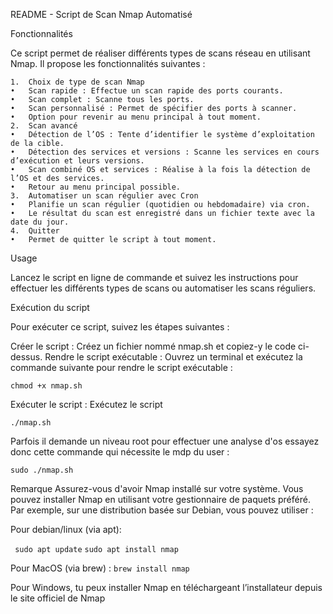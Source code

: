 README - Script de Scan Nmap Automatisé

Fonctionnalités

Ce script permet de réaliser différents types de scans réseau en utilisant Nmap. Il propose les fonctionnalités suivantes :

    1.	Choix de type de scan Nmap
    •	Scan rapide : Effectue un scan rapide des ports courants.
    •	Scan complet : Scanne tous les ports.
    •	Scan personnalisé : Permet de spécifier des ports à scanner.
    •	Option pour revenir au menu principal à tout moment.
    2.	Scan avancé
    •	Détection de l’OS : Tente d’identifier le système d’exploitation de la cible.
    •	Détection des services et versions : Scanne les services en cours d’exécution et leurs versions.
    •	Scan combiné OS et services : Réalise à la fois la détection de l’OS et des services.
    •	Retour au menu principal possible.
    3.	Automatiser un scan régulier avec Cron
    •	Planifie un scan régulier (quotidien ou hebdomadaire) via cron.
    •	Le résultat du scan est enregistré dans un fichier texte avec la date du jour.
    4.	Quitter
    •	Permet de quitter le script à tout moment.

Usage

Lancez le script en ligne de commande et suivez les instructions pour effectuer les différents types de scans ou automatiser les scans réguliers.

Exécution du script

Pour exécuter ce script, suivez les étapes suivantes :

Créer le script : Créez un fichier nommé nmap.sh et copiez-y le code ci-dessus.
Rendre le script exécutable : Ouvrez un terminal et exécutez la commande suivante pour rendre le script exécutable :

`chmod +x nmap.sh`

Exécuter le script : Exécutez le script

`./nmap.sh`

Parfois il demande un niveau root pour effectuer une analyse d'os essayez donc cette commande qui nécessite le mdp du user :

`sudo ./nmap.sh`

Remarque
Assurez-vous d'avoir Nmap installé sur votre système. Vous pouvez installer Nmap en utilisant votre gestionnaire de paquets préféré. Par exemple, sur une distribution basée sur Debian, vous pouvez utiliser :

Pour debian/linux (via apt):

` sudo apt update`
`sudo apt install nmap`

Pour MacOS (via brew) :
`brew install nmap`

Pour Windows, tu peux installer Nmap en téléchargeant l’installateur depuis le site officiel de Nmap
